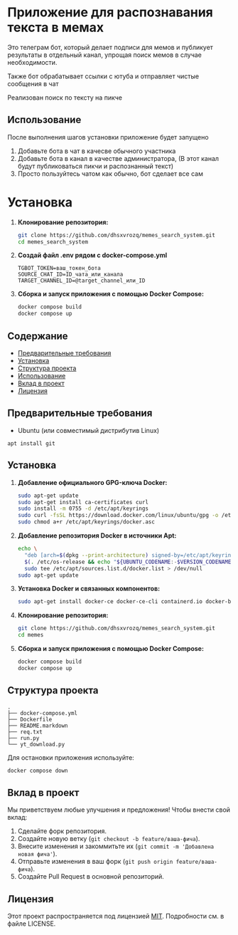 # Приложение для распознавания текста в мемах

Это телеграм бот, который делает подписи для мемов и публикует результаты в отдельный канал, упрощая поиск мемов в случае необходимости. 

Также бот обрабатывает ссылки с ютуба и отправляет чистые сообщения в чат

Реализован поиск по тексту на пикче


## Использование

После выполнения шагов установки приложение будет запущено

1. Добавьте бота в чат в качесве обычного участника
2. Добавьте бота в канал в качестве администратора, 
   (В этот канал будут публиковаться пикчи и распознанный текст)
3. Просто пользуйтесь чатом как обычно, бот сделает все сам


# Установка

1. **Клонирование репозитория:**

   ```bash
   git clone https://github.com/dhsxvrozq/memes_search_system.git
   cd memes_search_system
   ```

2. **Создай файл .env рядом с docker-compose.yml**
   ```
   TGBOT_TOKEN=ваш_токен_бота
   SOURCE_CHAT_ID=ID_чата_или_канала
   TARGET_CHANNEL_ID=@target_channel_или_ID
   ```
2. **Сборка и запуск приложения с помощью Docker Compose:**

   ```bash
   docker compose build
   docker compose up
   ```



## Содержание
- [Предварительные требования](#предварительные-требования)
- [Установка](#установка)
- [Структура проекта](#структура-проекта)
- [Использование](#использование)
- [Вклад в проект](#вклад-в-проект)
- [Лицензия](#лицензия)

## Предварительные требования
- Ubuntu (или совместимый дистрибутив Linux)
```
apt install git
```

## Установка

1. **Добавление официального GPG-ключа Docker:**

   ```bash
   sudo apt-get update
   sudo apt-get install ca-certificates curl
   sudo install -m 0755 -d /etc/apt/keyrings
   sudo curl -fsSL https://download.docker.com/linux/ubuntu/gpg -o /etc/apt/keyrings/docker.asc
   sudo chmod a+r /etc/apt/keyrings/docker.asc
   ```

2. **Добавление репозитория Docker в источники Apt:**

   ```bash
   echo \
     "deb [arch=$(dpkg --print-architecture) signed-by=/etc/apt/keyrings/docker.asc] https://download.docker.com/linux/ubuntu \
     $(. /etc/os-release && echo "${UBUNTU_CODENAME:-$VERSION_CODENAME}") stable" | \
     sudo tee /etc/apt/sources.list.d/docker.list > /dev/null
   sudo apt-get update
   ```

3. **Установка Docker и связанных компонентов:**

   ```bash
   sudo apt-get install docker-ce docker-ce-cli containerd.io docker-buildx-plugin docker-compose-plugin
   ```

4. **Клонирование репозитория:**

   ```bash
   git clone https://github.com/dhsxvrozq/memes_search_system.git
   cd memes
   ```

5. **Сборка и запуск приложения с помощью Docker Compose:**

   ```bash
   docker compose build
   docker compose up
   ```

## Структура проекта

```plaintext
.
├── docker-compose.yml
├── Dockerfile
├── README.markdown
├── req.txt
├── run.py
└── yt_download.py
```


Для остановки приложения используйте:

```bash
docker compose down
```

## Вклад в проект

Мы приветствуем любые улучшения и предложения! Чтобы внести свой вклад:

1. Сделайте форк репозитория.
2. Создайте новую ветку (`git checkout -b feature/ваша-фича`).
3. Внесите изменения и закоммитьте их (`git commit -m 'Добавлена новая фича'`).
4. Отправьте изменения в ваш форк (`git push origin feature/ваша-фича`).
5. Создайте Pull Request в основной репозиторий.

## Лицензия

Этот проект распространяется под лицензией [MIT](LICENSE). Подробности см. в файле LICENSE.